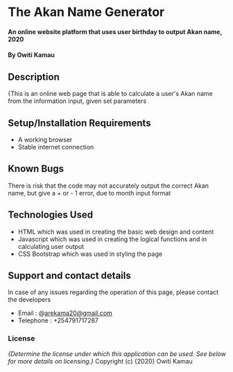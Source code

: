 # The Akan Name Generator
#### An online website platform that uses user birthday to output Akan name, 2020
#### By Owiti Kamau
## Description
{This is an online web page that is able to calculate a user's Akan name from the information input, given set parameters
## Setup/Installation Requirements
* A working browser
* Stable internet connection
## Known Bugs
There is risk that the code may not accurately output the correct Akan name, but give a + or - 1 error, due to month input format
## Technologies Used
* HTML which was used in creating the basic web design and content
* Javascript which was used in creating the logical functions and in calculating user output
* CSS Bootstrap which was used in styling the page
## Support and contact details
In case of any issues regarding the operation of this page, please contact the developers 
* Email : @arekama20@gmail.com
* Telephone : +254791717287
### License
*{Determine the license under which this application can be used.  See below for more details on licensing.}*
Copyright (c) {2020} Owiti Kamau